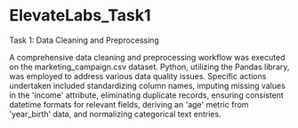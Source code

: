 # ElevateLabs_Task1
Task 1: Data Cleaning and Preprocessing

A comprehensive data cleaning and preprocessing workflow was executed on the marketing_campaign.csv dataset.
Python, utilizing the Pandas library, was employed to address various data quality issues.
Specific actions undertaken included standardizing column names, imputing missing values in the 'income' attribute, eliminating duplicate records, ensuring consistent datetime formats for relevant fields, deriving an 'age' metric from 'year_birth' data, and normalizing categorical text entries.

